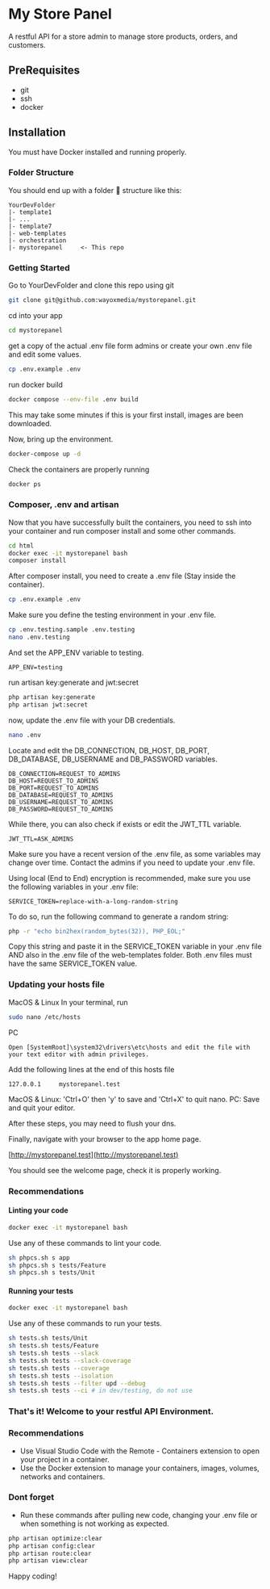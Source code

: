 # My Store Panel
A restful API for a store admin to manage store products, orders, and customers.

## PreRequisites

* git
* ssh
* docker

## Installation

You must have Docker installed and running properly.

### Folder Structure

You should end up with a folder 📁 structure like this:

    YourDevFolder
    |- template1
    |- ...
    |- template7
    |- web-templates
    |- orchestration
    |- mystorepanel     <- This repo

### Getting Started

Go to YourDevFolder and clone this repo using git

```sh
git clone git@github.com:wayoxmedia/mystorepanel.git
```
cd into your app

```sh
cd mystorepanel
```

get a copy of the actual .env file form admins or create your own .env file and edit some values.
```sh
cp .env.example .env
```

run docker build

```sh
docker compose --env-file .env build
```

This may take some minutes if this is your first install, images are been downloaded.

Now, bring up the environment.

```sh
docker-compose up -d
```

Check the containers are properly running

```sh
docker ps
```

### Composer, .env and artisan

Now that you have successfully built the containers, you need to ssh into your container and run composer install and some other commands.

```sh
cd html
docker exec -it mystorepanel bash
composer install
```
After composer install, you need to create a .env file (Stay inside the container).

```sh
cp .env.example .env
```

Make sure you define the testing environment in your .env file.

```sh
cp .env.testing.sample .env.testing
nano .env.testing
```
And set the APP_ENV variable to testing.
```text
APP_ENV=testing
```

run artisan key:generate and jwt:secret

```sh
php artisan key:generate
php artisan jwt:secret
```

now, update the .env file with your DB credentials.

```sh
nano .env
```
Locate and edit the DB_CONNECTION, DB_HOST, DB_PORT, DB_DATABASE, DB_USERNAME and DB_PASSWORD variables.

```dotenv
DB_CONNECTION=REQUEST_TO_ADMINS
DB_HOST=REQUEST_TO_ADMINS
DB_PORT=REQUEST_TO_ADMINS
DB_DATABASE=REQUEST_TO_ADMINS
DB_USERNAME=REQUEST_TO_ADMINS
DB_PASSWORD=REQUEST_TO_ADMINS
```

While there, you can also check if exists or edit the JWT_TTL variable.

```dotenv
JWT_TTL=ASK_ADMINS
```
Make sure you have a recent version of the .env file, as some variables may change over time. Contact the admins if you need to update your .env file.

Using local (End to End) encryption is recommended, make sure you use the following variables in your .env file:

```dotenv
SERVICE_TOKEN=replace-with-a-long-random-string
```
To do so, run the following command to generate a random string:

```sh
php -r "echo bin2hex(random_bytes(32)), PHP_EOL;"
```

Copy this string and paste it in the SERVICE_TOKEN variable in your .env file AND also in the .env file of the web-templates folder. Both .env files must have the same SERVICE_TOKEN value.


### Updating your hosts file
MacOS & Linux
In your terminal, run
```sh
sudo nano /etc/hosts
```
PC
```
Open [SystemRoot]\system32\drivers\etc\hosts and edit the file with your text editor with admin privileges.
```
Add the following lines at the end of this hosts file
```
127.0.0.1     mystorepanel.test
```
MacOS & Linux: 'Ctrl+O' then 'y' to save and 'Ctrl+X' to quit nano.
PC: Save and quit your editor.

After these steps, you may need to flush your dns.

Finally, navigate with your browser to the app home page.

[http://mystorepanel.test](http://mystorepanel.test)

You should see the welcome page, check it is properly working.


### Recommendations
#### Linting your code
```sh
docker exec -it mystorepanel bash
```
Use any of these commands to lint your code.
```sh
sh phpcs.sh s app
sh phpcs.sh s tests/Feature
sh phpcs.sh s tests/Unit
```
#### Running your tests
```sh
docker exec -it mystorepanel bash
```
Use any of these commands to run your tests.
```sh
sh tests.sh tests/Unit
sh tests.sh tests/Feature
sh tests.sh tests --slack
sh tests.sh tests --slack-coverage
sh tests.sh tests --coverage
sh tests.sh tests --isolation
sh tests.sh tests --filter upd --debug
sh tests.sh tests --ci # in dev/testing, do not use
```

### That's it! Welcome to your restful API Environment.

### Recommendations

* Use Visual Studio Code with the Remote - Containers extension to open your project in a container.
* Use the Docker extension to manage your containers, images, volumes, networks and containers.


### Dont forget
* Run these commands after pulling new code, changing your .env file or when something is not working as expected.
```sh
php artisan optimize:clear
php artisan config:clear
php artisan route:clear
php artisan view:clear
```
Happy coding!

